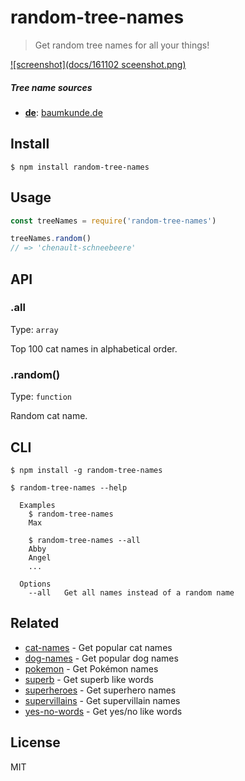 # random-tree-names

> Get random tree names for all your things!

[![screenshot](docs/161102 sceenshot.png)](https://pguth.github.io/random-tree-names/)

##### Tree name sources

- **[de](tree-names-de.json)**: [baumkunde.de](http://www.baumkunde.de/baumlisten/baumliste_az.php)

## Install

```
$ npm install random-tree-names
```


## Usage

```js
const treeNames = require('random-tree-names')

treeNames.random()
// => 'chenault-schneebeere'
```


## API

### .all

Type: `array`

Top 100 cat names in alphabetical order.

### .random()

Type: `function`

Random cat name.


## CLI

```
$ npm install -g random-tree-names
```

```
$ random-tree-names --help

  Examples
    $ random-tree-names
    Max

    $ random-tree-names --all
    Abby
    Angel
    ...

  Options
    --all   Get all names instead of a random name
```


## Related

- [cat-names](https://github.com/sindresorhus/cat-names) - Get popular cat names
- [dog-names](https://github.com/sindresorhus/dog-names) - Get popular dog names
- [pokemon](https://github.com/sindresorhus/pokemon) - Get Pokémon names
- [superb](https://github.com/sindresorhus/superb) - Get superb like words
- [superheroes](https://github.com/sindresorhus/superheroes) - Get superhero names
- [supervillains](https://github.com/sindresorhus/supervillains) - Get supervillain names
- [yes-no-words](https://github.com/sindresorhus/yes-no-words) - Get yes/no like words


## License

MIT
